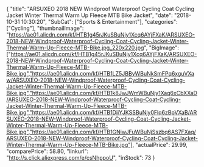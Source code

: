 {
	"title": "ARSUXEO 2018 NEW Windproof Waterproof Cycling Coat Cycling Jacket Winter Thermal Warm Up Fleece MTB Bike Jacket",
	"date": "2018-10-31 10:30:20",
	"SubCat": ["Sports & Entertainment"],
	"categories": ["Cycling"],
	"thumbnailImage": "https://ae01.alicdn.com/kf/HTB1g45rJKuSBuNjy1Xcq6AYjFXaK/ARSUXEO-2018-NEW-Windproof-Waterproof-Cycling-Coat-Cycling-Jacket-Winter-Thermal-Warm-Up-Fleece-MTB-Bike.jpg_220x220.jpg",
	"BigImage": ["https://ae01.alicdn.com/kf/HTB1g45rJKuSBuNjy1Xcq6AYjFXaK/ARSUXEO-2018-NEW-Windproof-Waterproof-Cycling-Coat-Cycling-Jacket-Winter-Thermal-Warm-Up-Fleece-MTB-Bike.jpg","https://ae01.alicdn.com/kf/HTB1LZ5JBByWBuNkSmFPq6xguVXaw/ARSUXEO-2018-NEW-Windproof-Waterproof-Cycling-Coat-Cycling-Jacket-Winter-Thermal-Warm-Up-Fleece-MTB-Bike.jpg","https://ae01.alicdn.com/kf/HTB1k8JwJWmWBuNjy1Xaq6xCbXXaD/ARSUXEO-2018-NEW-Windproof-Waterproof-Cycling-Coat-Cycling-Jacket-Winter-Thermal-Warm-Up-Fleece-MTB-Bike.jpg","https://ae01.alicdn.com/kf/HTB1DiiYJKSSBuNjy0Flq6zBpVXaB/ARSUXEO-2018-NEW-Windproof-Waterproof-Cycling-Coat-Cycling-Jacket-Winter-Thermal-Warm-Up-Fleece-MTB-Bike.jpg","https://ae01.alicdn.com/kf/HTB1GNiwJFuWBuNjSszbq6AS7FXaq/ARSUXEO-2018-NEW-Windproof-Waterproof-Cycling-Coat-Cycling-Jacket-Winter-Thermal-Warm-Up-Fleece-MTB-Bike.jpg"],
	"actualPrice": 29.99,
	"comparePrice": 58.80,
	"linkurl": "http://s.click.aliexpress.com/e/csNhppoU",
	"inStock": 73
}
